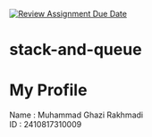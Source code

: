 [![Review Assignment Due Date](https://classroom.github.com/assets/deadline-readme-button-22041afd0340ce965d47ae6ef1cefeee28c7c493a6346c4f15d667ab976d596c.svg)](https://classroom.github.com/a/LIpz74fy)
# stack-and-queue
# My Profile
Name : Muhammad Ghazi Rakhmadi <br>
ID   : 2410817310009
